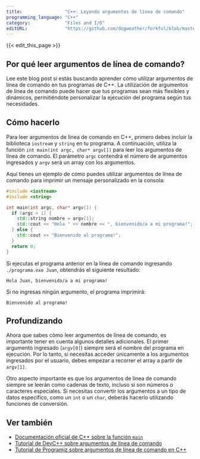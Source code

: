 ```yaml
---
title:                "C++: Leyendo argumentos de línea de comando"
programming_language: "C++"
category:             "Files and I/O"
editURL:              "https://github.com/dogweather/forkful/blob/master/content/es/cpp/reading-command-line-arguments.md"
---
```


{{< edit_this_page >}}

## Por qué leer argumentos de línea de comando?

Lee este blog post si estás buscando aprender cómo utilizar argumentos de línea de comando en tus programas de C++. La utilización de argumentos de línea de comando puede hacer que tus programas sean más flexibles y dinámicos, permitiéndote personalizar la ejecución del programa según tus necesidades.

## Cómo hacerlo

Para leer argumentos de línea de comando en C++, primero debes incluir la biblioteca `iostream` y `string` en tu programa. A continuación, utiliza la función `int main(int argc, char* argv[])` para leer los argumentos de línea de comando. El parámetro `argc` contendrá el número de argumentos ingresados y `argv` será un array con los argumentos.

Aquí tienes un ejemplo de cómo puedes utilizar argumentos de línea de comando para imprimir un mensaje personalizado en la consola:

```C++
#include <iostream>
#include <string>

int main(int argc, char* argv[]) {
  if (argc > 1) {
    std::string nombre = argv[1];
    std::cout << "Hola " << nombre << ", bienvenido/a a mi programa!";
  } else {
    std::cout << "Bienvenido al programa!";
  }
  return 0;
}
```

Si ejecutas el programa anterior en la línea de comando ingresando `./programa.exe Juan`, obtendrás el siguiente resultado:

```
Hola Juan, bienvenido/a a mi programa!
```

Si no ingresas ningún argumento, el programa imprimirá:

```
Bienvenido al programa!
```

## Profundizando

Ahora que sabes cómo leer argumentos de línea de comando, es importante tener en cuenta algunos detalles adicionales. El primer argumento ingresado (`argv[0]`) siempre será el nombre del programa en ejecución. Por lo tanto, si necesitas acceder únicamente a los argumentos ingresados por el usuario, debes empezar a recorrer el array a partir de `argv[1]`.

Otro aspecto importante es que los argumentos de línea de comando siempre se leerán como cadenas de texto, incluso si son números o caracteres especiales. Si necesitas convertir los argumentos a un tipo de datos específico, como un `int` o un `char`, deberás hacerlo utilizando funciones de conversión.

## Ver también

- [Documentación oficial de C++ sobre la función `main`](https://es.cppreference.com/w/cpp/language/main_function)
- [Tutorial de DevC++ sobre argumentos de línea de comando](https://www.devdungeon.com/content/using-command-line-arguments-paper-c)
- [Tutorial de Programiz sobre argumentos de línea de comando en C++](https://www.programiz.com/cpp-programming/main-function-argc-argv)